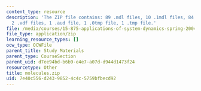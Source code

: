 ```yaml
---
content_type: resource
description: 'The ZIP file contains: 89 .mdl files, 10 .1mdl files, 84 .2mdl files,
  2 .vdf files, 1 .aud file, 1 .0tmp file, 1 .tmp file.'
file: /media/courses/15-875-applications-of-system-dynamics-spring-2004/7e40c556d24398524c4c5759bfbecd92_molecules.zip
file_type: application/zip
learning_resource_types: []
ocw_type: OCWFile
parent_title: Study Materials
parent_type: CourseSection
parent_uid: d7ee94bd-b6b9-e4e7-a07d-d944d1473f24
resourcetype: Other
title: molecules.zip
uid: 7e40c556-d243-9852-4c4c-5759bfbecd92
---
```

